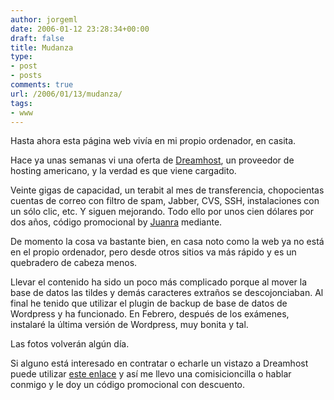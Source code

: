 ```yaml
---
author: jorgeml
date: 2006-01-12 23:28:34+00:00
draft: false
title: Mudanza
type: 
- post
- posts
comments: true
url: /2006/01/13/mudanza/
tags:
- www
---
```


Hasta ahora esta página web vivía en mi propio ordenador, en casita.

Hace ya unas semanas vi una oferta de [Dreamhost](http://www.dreamhost.com/rewards.cgi?jorgeml), un proveedor de hosting americano, y la verdad es que viene cargadito.

Veinte gigas de capacidad, un terabit al mes de transferencia, chopocientas cuentas de correo con filtro de spam, Jabber, CVS, SSH, instalaciones con un sólo clic, etc. Y siguen mejorando. Todo ello por unos cien dólares por dos años, código promocional by [Juanra](http://www.juanramartin.com) mediante.

De momento la cosa va bastante bien, en casa noto como la web ya no está en el propio ordenador, pero desde otros sitios va más rápido y es un quebradero de cabeza menos.

Llevar el contenido ha sido un poco más complicado porque al mover la base de datos las tildes y demás caracteres extraños se descojonciaban. Al final he tenido que utilizar el plugin de backup de base de datos de Wordpress y ha funcionado. En Febrero, después de los exámenes, instalaré la última versión de Wordpress, muy bonita y tal.

Las fotos volverán algún día.

Si alguno está interesado en contratar o echarle un vistazo a Dreamhost puede utilizar [este enlace](http://www.dreamhost.com/rewards.cgi?jorgeml) y así me llevo una comisicioncilla o hablar conmigo y le doy un código promocional con descuento.
